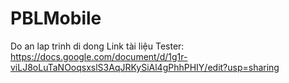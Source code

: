 # PBLMobile
Do an lap trinh di dong
Link tài liệu Tester: https://docs.google.com/document/d/1g1r-viLJ8oLuTaNOoqsxslS3AqJRKySiAl4gPhhPHIY/edit?usp=sharing
